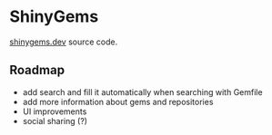# ShinyGems
[shinygems.dev](https://shinygems.dev) source code.

## Roadmap
- add search and fill it automatically when searching with Gemfile
- add more information about gems and repositories
- UI improvements
- social sharing (?)

